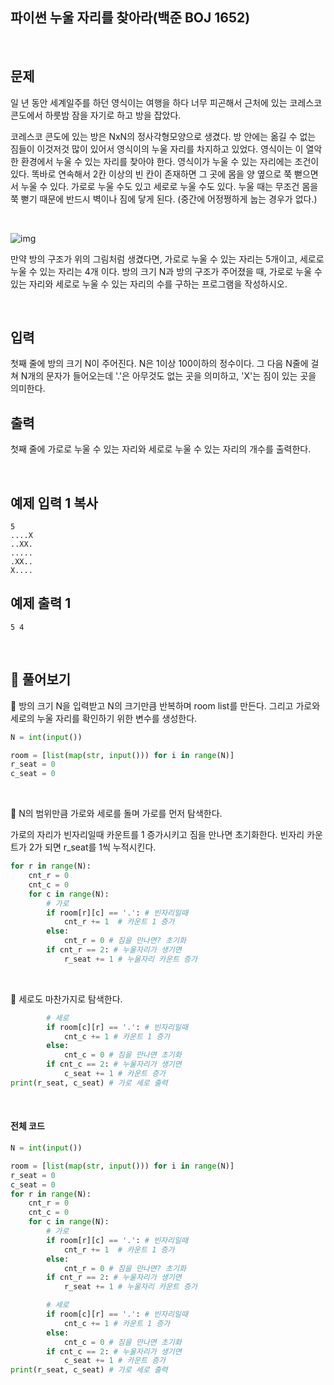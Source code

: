 ## 파이썬 누울 자리를 찾아라(백준 BOJ 1652)

<br>

## 문제

일 년 동안 세계일주를 하던 영식이는 여행을 하다 너무 피곤해서 근처에 있는 코레스코 콘도에서 하룻밤 잠을 자기로 하고 방을 잡았다.

코레스코 콘도에 있는 방은 NxN의 정사각형모양으로 생겼다. 방 안에는 옮길 수 없는 짐들이 이것저것 많이 있어서 영식이의 누울 자리를 차지하고 있었다. 영식이는 이 열악한 환경에서 누울 수 있는 자리를 찾아야 한다. 영식이가 누울 수 있는 자리에는 조건이 있다. 똑바로 연속해서 2칸 이상의 빈 칸이 존재하면 그 곳에 몸을 양 옆으로 쭉 뻗으면서 누울 수 있다. 가로로 누울 수도 있고 세로로 누울 수도 있다. 누울 때는 무조건 몸을 쭉 뻗기 때문에 반드시 벽이나 짐에 닿게 된다. (중간에 어정쩡하게 눕는 경우가 없다.)

<br>

![img](https://www.acmicpc.net/JudgeOnline/upload/201005/map.PNG)

만약 방의 구조가 위의 그림처럼 생겼다면, 가로로 누울 수 있는 자리는 5개이고, 세로로 누울 수 있는 자리는 4개 이다. 방의 크기 N과 방의 구조가 주어졌을 때, 가로로 누울 수 있는 자리와 세로로 누울 수 있는 자리의 수를 구하는 프로그램을 작성하시오.

<br>

## 입력

첫째 줄에 방의 크기 N이 주어진다. N은 1이상 100이하의 정수이다. 그 다음 N줄에 걸쳐 N개의 문자가 들어오는데 '.'은 아무것도 없는 곳을 의미하고, 'X'는 짐이 있는 곳을 의미한다.

## 출력

첫째 줄에 가로로 누울 수 있는 자리와 세로로 누울 수 있는 자리의 개수를 출력한다.

<br>

## 예제 입력 1 복사

```
5
....X
..XX.
.....
.XX..
X....
```

## 예제 출력 1

```
5 4
```

<br>

## 📝 풀어보기

📌 방의 크기 N을 입력받고 N의 크기만큼 반복하며 room list를 만든다. 그리고 가로와 세로의 누울 자리를 확인하기 위한 변수를 생성한다.

``` python
N = int(input())

room = [list(map(str, input())) for i in range(N)]
r_seat = 0
c_seat = 0
```

<br>

📌 N의 범위만큼 가로와 세로를 돌며 가로를 먼저 탐색한다.

가로의 자리가 빈자리일때 카운트를 1 증가시키고 짐을 만나면 초기화한다. 빈자리 카운트가 2가 되면 r_seat를 1씩 누적시킨다.

``` python
for r in range(N):
    cnt_r = 0
    cnt_c = 0
    for c in range(N):
        # 가로
        if room[r][c] == '.': # 빈자리일때 
            cnt_r += 1  # 카운트 1 증가
        else:
            cnt_r = 0 # 짐을 만나면? 초기화
        if cnt_r == 2: # 누울자리가 생기면
            r_seat += 1 # 누울자리 카운트 증가
```

<br>

📌  세로도 마찬가지로 탐색한다.

``` python
        # 세로
        if room[c][r] == '.': # 빈자리일때
            cnt_c += 1 # 카운트 1 증가
        else:
            cnt_c = 0 # 짐을 만나면 초기화
        if cnt_c == 2: # 누울자리가 생기면 
            c_seat += 1 # 카운트 증가
print(r_seat, c_seat) # 가로 세로 출력
```

<br>

#### 전체 코드

``` python
N = int(input())

room = [list(map(str, input())) for i in range(N)]
r_seat = 0
c_seat = 0
for r in range(N):
    cnt_r = 0
    cnt_c = 0
    for c in range(N):
        # 가로
        if room[r][c] == '.': # 빈자리일때 
            cnt_r += 1  # 카운트 1 증가
        else:
            cnt_r = 0 # 짐을 만나면? 초기화
        if cnt_r == 2: # 누울자리가 생기면
            r_seat += 1 # 누울자리 카운트 증가

        # 세로
        if room[c][r] == '.': # 빈자리일때
            cnt_c += 1 # 카운트 1 증가
        else:
            cnt_c = 0 # 짐을 만나면 초기화
        if cnt_c == 2: # 누울자리가 생기면 
            c_seat += 1 # 카운트 증가
print(r_seat, c_seat) # 가로 세로 출력
```


